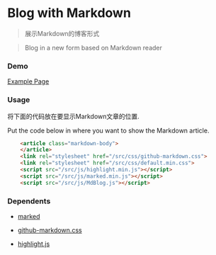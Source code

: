 # Blog with Markdown

>展示Markdown的博客形式

>Blog in a new form based on Markdown reader

### Demo

[Example Page](https://edsuns.github.io/MdBlog/)

### Usage

将下面的代码放在要显示Markdown文章的位置.

Put the code below in where you want to show the Markdown article.
```html
    <article class="markdown-body">
    </article>
    <link rel="stylesheet" href="/src/css/github-markdown.css">
    <link rel="stylesheet" href="/src/css/default.min.css">
    <script src="/src/js/highlight.min.js"></script>
    <script src="/src/js/marked.min.js"></script>
    <script src="/src/js/MdBlog.js"></script>
```

### Dependents
- [marked](https://github.com/markedjs/marked)

- [github-markdown.css](https://github.com/sindresorhus/github-markdown-css)

- [highlight.js](https://github.com/highlightjs/highlight.js)